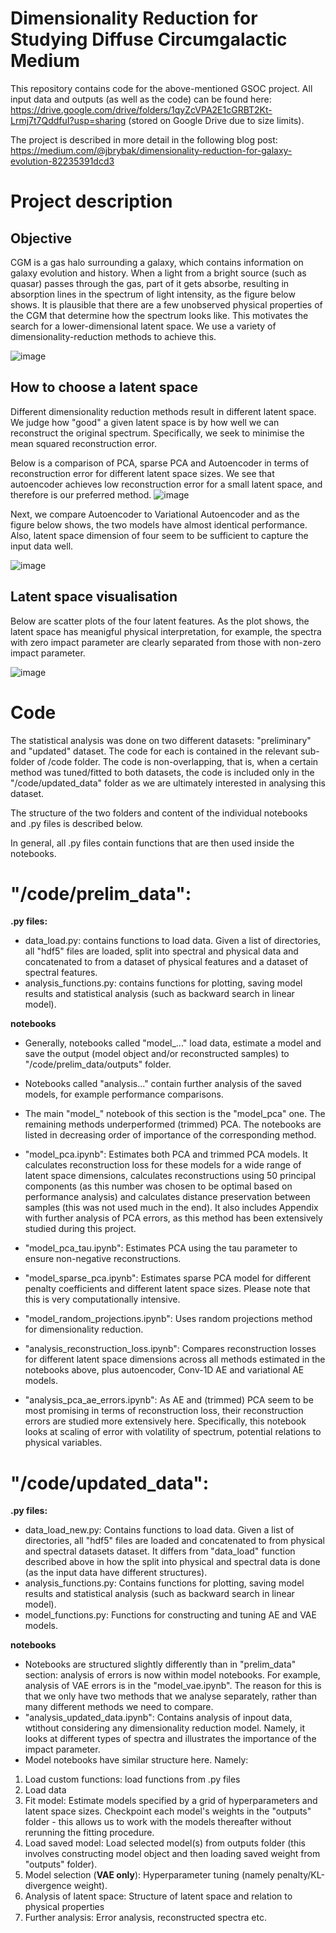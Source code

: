 # Dimensionality Reduction for Studying Diffuse Circumgalactic Medium

This repository contains code for the above-mentioned GSOC project. All input data and outputs (as well as the code) can be found here: https://drive.google.com/drive/folders/1qyZcVPA2E1cGRBT2Kt-Lrmj7t7QddfuI?usp=sharing (stored on Google Drive due to size limits).

The project is described in more detail in the following blog post: https://medium.com/@jbrybak/dimensionality-reduction-for-galaxy-evolution-82235391dcd3

# Project description

## Objective
CGM is a gas halo surrounding a galaxy, which contains information on galaxy evolution and history. When a light from a bright source (such as quasar) passes through the gas, part of it gets absorbe, resulting in absorption lines in the spectrum of light intensity, as the figure below shows. It is plausible that there are a few unobserved physical properties of the CGM that determine how the spectrum looks like. This motivates the search for a lower-dimensional latent space. We use a variety of dimensionality-reduction methods to achieve this.

![image](https://user-images.githubusercontent.com/71390120/131004001-9958b083-11c0-4a62-aedf-073a7b629ad1.png)

## How to choose a latent space

Different dimensionality reduction methods result in different latent space. We judge how "good" a given latent space is by how well we can reconstruct the original spectrum. Specifically, we seek to minimise the mean squared reconstruction error.

Below is a comparison of PCA, sparse PCA and Autoencoder in terms of reconstruction error for different latent space sizes. We see that autoencoder achieves low reconstruction error for a small latent space, and therefore is our preferred method.
![image](https://user-images.githubusercontent.com/71390120/131005807-9511753b-6671-470f-95df-f8adbda4c55c.png)

Next, we compare Autoencoder to Variational Autoencoder and as the figure below shows, the two models have almost identical performance. Also, latent space dimension of four seem to be sufficient to capture the input data well.

![image](https://user-images.githubusercontent.com/71390120/131004873-82f0b157-d92f-4e90-ba9a-1421d2fa5805.png)

## Latent space visualisation

Below are scatter plots of the four latent features. As the plot shows, the latent space has meanigful physical interpretation, for example, the spectra with zero impact parameter are clearly separated from those with non-zero impact parameter.

![image](https://user-images.githubusercontent.com/71390120/131005490-6f33a7db-7ab7-450c-a3db-c2952ae08808.png)



# Code

The statistical analysis was done on two different datasets: "preliminary" and "updated" dataset. The code for each is contained in the relevant sub-folder of /code folder. The code is non-overlapping, that is, when a certain method was tuned/fitted to both datasets, the code is included only in the "/code/updated_data" folder as we are ultimately interested in analysing this dataset.

The structure of the two folders and content of the individual notebooks and .py files is described below.

In general, all .py files contain functions that are then used inside the notebooks.

# "/code/prelim_data":

**.py files:**
  - data_load.py: contains functions to load data. Given a list of directories, all "hdf5" files are loaded, split into spectral and physical data and concatenated to from a dataset of physical features and a dataset of spectral features.
  - analysis_functions.py: contains functions for plotting, saving model results and statistical analysis (such as backward search in linear model).

**notebooks**

- Generally, notebooks called "model_..." load data, estimate a model and save the output (model object and/or reconstructed samples) to "/code/prelim_data/outputs" folder.
- Notebooks called "analysis..." contain further analysis of the saved models, for example performance comparisons.

- The main "model_" notebook of this section is the "model_pca" one. The remaining methods underperformed (trimmed) PCA. The notebooks are listed in decreasing order of importance of the corresponding method.
- "model_pca.ipynb": Estimates both PCA and trimmed PCA models. It calculates reconstruction loss for these models for a wide range of latent space dimensions, calculates reconstructions using 50 principal components (as this number was chosen to be optimal based on performance analysis) and calculates distance preservation between samples (this was not used much in the end). It also includes Appendix with further analysis of PCA errors, as this method has been extensively studied during this project. 
- "model_pca_tau.ipynb": Estimates PCA using the tau parameter to ensure non-negative reconstructions.
- "model_sparse_pca.ipynb": Estimates sparse PCA model for different penalty coefficients and different latent space sizes. Please note that this is very computationally intensive.
- "model_random_projections.ipynb": Uses random projections method for dimensionality reduction.

- "analysis_reconstruction_loss.ipynb": Compares reconstruction losses for different latent space dimensions across all methods estimated in the notebooks above, plus autoencoder, Conv-1D AE and variational AE models.
- "analysis_pca_ae_errors.ipynb": As AE and (trimmed) PCA seem to be most promising in terms of reconstruction loss, their reconstruction errors are studied more extensively here. Specifically, this notebook looks at scaling of error with volatility of spectrum, potential relations to physical variables.


# "/code/updated_data":

**.py files:**
  - data_load_new.py: Contains functions to load data. Given a list of directories, all "hdf5" files are loaded and concatenated to from physical and spectral datasets dataset. It differs from "data_load" function described above in how the split into physical and spectral data is done (as the input data have different structures).
  - analysis_functions.py: Contains functions for plotting, saving model results and statistical analysis (such as backward search in linear model).
  - model_functions.py: Functions for constructing and tuning AE and VAE models.  

**notebooks**
  - Notebooks are structured slightly differently than in "prelim_data" section: analysis of errors is now within model notebooks. For example, analysis of VAE errors is in the "model_vae.ipynb". The reason for this is that we only have two methods that we analyse separately, rather than many different methods we need to compare.
  - "analysis_updated_data.ipynb": Contains analysis of inpout data, wtithout considering any dimensionality reduction model. Namely, it looks at different types of spectra and illustrates the importance of the impact parameter.
  - Model notebooks have similar structure here. Namely:
  1. Load custom functions: load functions from .py files
  2. Load data
  3. Fit model: Estimate models specified by a grid of hyperparameters and latent space sizes. Checkpoint each model's weights in the "outputs" folder - this allows us to work with the models thereafter without rerunning the fitting procedure.
  4. Load saved model: Load selected model(s) from outputs folder (this involves constructing model object and then loading saved weight from "outputs" folder).
  5. Model selection (**VAE only**): Hyperparameter tuning (namely penalty/KL-divergence weight).
  6. Analysis of latent space: Structure of latent space and relation to physical properties
  7. Further analysis: Error analysis, reconstructed spectra etc.
